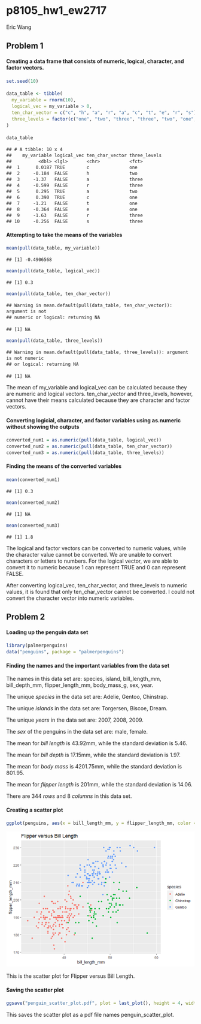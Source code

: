 p8105\_hw1\_ew2717
================
Eric Wang

## Problem 1

#### Creating a data frame that consists of numeric, logical, character, and factor vectors.

``` r
set.seed(10)

data_table <- tibble(
  my_variable = rnorm(10),
  logical_vec = my_variable > 0,
  ten_char_vector = c("c", "h", "a", "r", "a", "c", "t", "e", "r", "s"),
  three_levels = factor(c("one", "two", "three", "three", "two", "one", "one", "one", "three", "three"))
)

data_table
```

    ## # A tibble: 10 x 4
    ##    my_variable logical_vec ten_char_vector three_levels
    ##          <dbl> <lgl>       <chr>           <fct>       
    ##  1      0.0187 TRUE        c               one         
    ##  2     -0.184  FALSE       h               two         
    ##  3     -1.37   FALSE       a               three       
    ##  4     -0.599  FALSE       r               three       
    ##  5      0.295  TRUE        a               two         
    ##  6      0.390  TRUE        c               one         
    ##  7     -1.21   FALSE       t               one         
    ##  8     -0.364  FALSE       e               one         
    ##  9     -1.63   FALSE       r               three       
    ## 10     -0.256  FALSE       s               three

#### Attempting to take the means of the variables

``` r
mean(pull(data_table, my_variable))
```

    ## [1] -0.4906568

``` r
mean(pull(data_table, logical_vec))
```

    ## [1] 0.3

``` r
mean(pull(data_table, ten_char_vector))
```

    ## Warning in mean.default(pull(data_table, ten_char_vector)): argument is not
    ## numeric or logical: returning NA

    ## [1] NA

``` r
mean(pull(data_table, three_levels))
```

    ## Warning in mean.default(pull(data_table, three_levels)): argument is not numeric
    ## or logical: returning NA

    ## [1] NA

The mean of my\_variable and logical\_vec can be calculated because they
are numeric and logical vectors. ten\_char\_vector and three\_levels,
however, cannot have their means calculated because they are character
and factor vectors.

#### Converting logicial, character, and factor variables using as.numeric without showing the outputs

``` r
converted_num1 = as.numeric(pull(data_table, logical_vec))
converted_num2 = as.numeric(pull(data_table, ten_char_vector))
converted_num3 = as.numeric(pull(data_table, three_levels))
```

#### Finding the means of the converted variables

``` r
mean(converted_num1)
```

    ## [1] 0.3

``` r
mean(converted_num2)
```

    ## [1] NA

``` r
mean(converted_num3)
```

    ## [1] 1.8

The logical and factor vectors can be converted to numeric values, while
the character value cannot be converted. We are unable to convert
characters or letters to numbers. For the logical vector, we are able to
convert it to numeric because 1 can represent TRUE and 0 can represent
FALSE.

After converting logical\_vec, ten\_char\_vector, and three\_levels to
numeric values, it is found that only ten\_char\_vector cannot be
converted. I could not convert the character vector into numeric
variables.

## Problem 2

#### Loading up the penguin data set

``` r
library(palmerpenguins)
data("penguins", package = "palmerpenguins")
```

#### Finding the names and the important variables from the data set

The names in this data set are: species, island, bill\_length\_mm,
bill\_depth\_mm, flipper\_length\_mm, body\_mass\_g, sex, year.

The unique *species* in the data set are: Adelie, Gentoo, Chinstrap.

The unique *islands* in the data set are: Torgersen, Biscoe, Dream.

The unique *years* in the data set are: 2007, 2008, 2009.

The *sex* of the penguins in the data set are: male, female.

The mean for *bill length* is 43.92mm, while the standard deviation is
5.46.

The mean for *bill depth* is 17.15mm, while the standard deviation is
1.97.

The mean for *body mass* is 4201.75mm, while the standard deviation is
801.95.

The mean for *flipper length* is 201mm, while the standard deviation is
14.06.

There are 344 *rows* and 8 *columns* in this data set.

#### Creating a scatter plot

``` r
ggplot(penguins, aes(x = bill_length_mm, y = flipper_length_mm, color = species)) + geom_point() + ggtitle("Flipper versus Bill Length")
```

![](p8105_hw1_ew2717_files/figure-gfm/create%20scatter%20plot-1.png)<!-- -->

This is the scatter plot for Flipper versus Bill Length.

#### Saving the scatter plot

``` r
ggsave("penguin_scatter_plot.pdf", plot = last_plot(), height = 4, width = 6)
```

This saves the scatter plot as a pdf file names penguin\_scatter\_plot.
